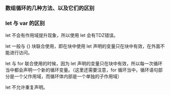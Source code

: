 ### 数组循环的几种方法、以及它们的区别


### let 与 var 的区别
let 不会有作用域提升现象，所以使用 let 会有TDZ错误。

let 一般与 {} 块联合使用，即在块中使用 let 声明的变量只在块中有效，在外面不能进行访问。

let 与 for 联合使用的时候，因为 let 声明的变量只在块中有效，所以每一次循环当中都会声明一个新的循环变量。（这里还需要注意，for 循环当中，循环语句部分是一个父作用域，而循环体内部是一个单独的子作用域）

let 不允许重复声明。